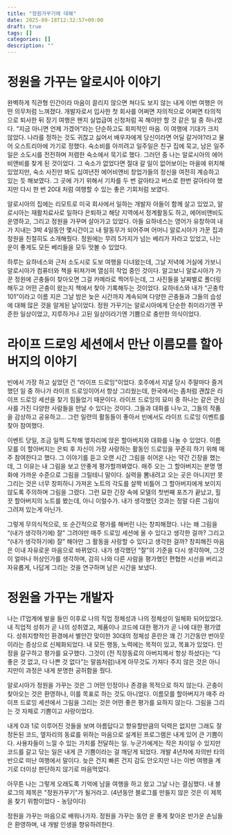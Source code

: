 ```yaml
---
title: "정원가꾸기에 대해"
date: 2025-09-18T12:32:57+09:00
draft: true
tags: []
categories: []
description: ""
---
```


# 정원을 가꾸는 알로시아 이야기

완벽하게 직관형 인간이라 마음이 끌리지 않으면 쳐다도 보지 않는 내게 이번 여행은 어떤 의무처럼 느껴졌다. 개발자로서 입사한 첫 회사를 어쩌면 자의적으로 어쩌면 타의적으로 퇴사한 뒤 장기 여행은 왠지 실업급여 신청처럼 꼭 해야만 할 것 같은 일 중 하나였다. “지금 아니면 언제 가겠어”라는 단순하고도 회피적인 마음. 이 여행에 기대가 크지 않았다. 나라를 정하는 것도 귀찮고 싫어서 배우자에게 당신이라면 어딜 갈거야?라고 물어 오스트리아에 가기로 정했다. 숙소비를 아끼려고 일주일은 친구 집에 묵고, 남은 일주일은 소도시를 전전하며 저렴한 숙소에서 묵기로 했다. 그러던 중 나는 알로시아의 에어비앤비를 찾게 된 것이었다. 그 숙소가 없었다면 절대 갈 일이 없어보이는 마을에 위치해있었지만, 숙소 사진만 봐도 십여년전 에어비앤비 창업가들의 정신을 여전히 계승하고 있는 듯 해보였다. 그 곳에 가기 위해서 기차를 두 번 갈아타고 버스로 한번 갈아타야 했지만 다시 한 번 20대 처럼 여행할 수 있는 좋은 기회처럼 보였다.

알로시아의 집에는 리모트로 미국 회사에서 일하는 개발자 아들이 함께 살고 있었고, 알로시아는 재활치료사로 일하다 은퇴하고 해당 지역에서 정계활동도 하고, 에어비앤비도 운영하고, 그리고 정원을 가꾸며 살아가고 있었다. 아들 요하네스는 영어가 유창하여 내가 지내는 3박 4일동안 몇시간이고 내 말동무가 되어주며 어머니 알로시아가 가꾼 집과 정원을 친절히도 소개해줬다. 정원에는 무려 5가지가 넘는 베리가 자라고 있었고, 나는 운이 좋게도 모든 베리들을 모두 맛볼 수 있었다.

하루는 요하네스와 근처 소도시로 도보 여행을 다녀왔는데, 그날 저녁에 거실에 가보니 알로시아가 컴퓨터와 책을 뒤져가며 열심히 작업 중인 것이다. 알고보니 알로시아가 가꾼 정원에 곤충들이 찾아오면 그걸 카메라로 찍어두는데, 그 사진들을 날짜별로 폴더링 해두고 어떤 곤충이 왔는지 책에서 찾아 기록해두는 것이었다. 요하네스와 내가 “곤충학101”이라고 이름 지은 그날 밤은 늦은 시간까지 계속되며 다양한 곤충들과 그들의 습성에 대해 많은 것을 알게된 날이었다. 정원 가꾸기는 알로시아에게 단순한 취미라기엔 꾸준한 일상이었고, 지루하거나 고된 일상이라기엔 기쁨으로 충만한 의식이었다.

# 라이프 드로잉 세션에서 만난 이름모를 할아버지의 이야기

빈에서 가장 하고 싶었던 건 “라이프 드로잉”이었다. 호주에서 지낼 당시 주말마다 즐겨했던 일 중 하나가 라이프 드로잉이어서 항상 그리웠는데, 한국에서는 좀처럼 괜찮은 라이프 드로잉 세션을 찾기 힘들었기 때문이다. 라이프 드로잉의 묘미 중 하나는 같은 관심사를 가진 다양한 사람들을 만날 수 있다는 것이다. 그들과 대화를 나누고, 그들의 작품을 감상하고 공유하고… 그런 일련의 활동들이 좋아서 빈에서도 라이프 드로잉 이벤트를 찾아 참여했다.

이벤트 당일, 조금 일찍 도착해 옆자리에 앉은 할아버지와 대화를 나눌 수 있었다. 이름 모를 이 할아버지는 은퇴 후 자신이 가장 사랑하는 활동인 드로잉을 꾸준히 하기 위해 매주 참여한다고 했다. 그 이야기를 듣고 오랜 시간 그림을 쉬어온 나는 약간 긴장을 했는데, 그 이유는 내 그림을 보고 안좋게 평가할까봐였다. 매주 오는 그 할아버지는 분명 명화에 가까운 수준으로 그림을 그릴테니 말이다. 실력을 뽐내려고 오는 곳은 아니지만 못 그리는 것은 너무 창피하니 가져온 노트의 각도를 살짝 비틀어 그 할아버지에게 보이지 않도록 주의하며 그림을 그렸다. 그런 묘한 긴장 속에 모델의 첫번째 포즈가 끝났고, 힐끗 할아버지의 노트를 봤는데, 아니 이럴수가. 내가 생각했던 것과는 정말 다른 그림이 그려져 있는게 아닌가.

그렇게 무의식적으로, 또 순간적으로 평가를 해버린 나는 창피해졌다. 나는 왜 그림을 “(내가 생각하기에) 잘” 그려야만 매주 드로잉 세션에 올 수 있다고 생각한 걸까? 그리고 “(내가 생각하기에) 잘” 해야만 그 활동을 사랑할 수 있다고 생각한 걸까? 창피해진 마음은 이내 자유로운 마음으로 바뀌었다. 내가 생각했던 “잘”의 기준을 다시 생각하며, 그것이 얼마나 허상인가를 생각하며, 감히 나와 다른 사람을 평가했던 편협한 시선을 버리고 자유롭게, 나답게 그리는 것을 연구하며 남은 시간을 보냈다.

# 정원을 가꾸는 개발자

나는 IT업계에 발을 들인 이후로 나의 직업 정체성과 나의 정체성이 일체화 되어있었다. 내 직업적 성취가 곧 나의 성취였고, 제품이나 코드에 대한 평가가 곧 나에 대한 평가였다. 성취지향적인 환경에서 별안간 맞이한 30대의 정체성 혼란은 꽤 긴 기간동안 번아웃이라는 증상으로 신체화되었다. 내 모든 행동, 노력에는 목적이 있고, 목표가 있었다. 인정을 갈구하고 평가를 요구했다. 그것이 (전 직장동료의 아버지께서 항상 하셨다는 “다 좋은 것 없고, 다 나쁜 것 없다”는 말씀처럼)내게 아무것도 가져다 주지 않은 것은 아니지만이 과정은 내게 분명한 공허함을 줬다.

알로시아가 정원을 가꾸는 것은 그 어떤 인정이나 존경을 목적으로 하지 않는다. 곤충이 찾아오는 것은 환영하나, 이를 목표로 하는 것도 아니었다.
이름모를 할아버지가 매주 라이프 드로잉 세션에서 그림을 그리는 것은 어떤 좋은 평가를 요하지 않는다. 그림을 그리는 것 자체로 기쁨이고 사랑이었다.

내게 0과 1로 이루어진 것들을 보며 아름답다고 향유할만큼의 덕력은 없지만 그래도 잘 정돈된 코드, 옆자리의 동료를 위하는 마음으로 설계된 프로그램은 내게 있어 큰 기쁨이다. 사용자들이 느낄 수 있는 가치를 전달하는 일. 누군가에게는 작은 차이일 수 있지만 코드를 갈고 닦는 일은 내게 큰 기쁨이라는 걸 깨닫게 되었다. 개발 4년차에 자의반 타의반으로 떠난 여행에서 말이다. 늦은 건지 빠른 건지 감도 안오지만 나는 이번 여행을 계기로 더이상 판단하지 않기로 마음먹었다.

아무튼 나는 그렇게 오래도록 기억에 남을 여행을 하고 왔고 그날 나는 결심했다. 내 블로그의 제목은 "정원가꾸기"가 될거라고. (4년동안 블로그를 만들지 않은 것은 이 제목을 찾기 위함이었다 - 농담이다)

정원을 가꾸는 마음으로 배워나가자.
정원을 가꾸는 동안 운 좋게 찾아온 반가운 손님들은 환영하며, 내 개발 인생을 향유하려한다.
